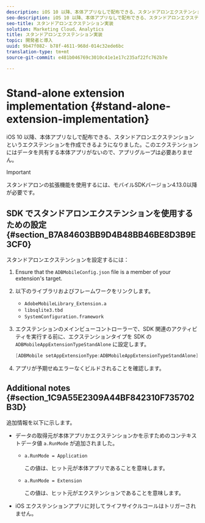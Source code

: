 ```yaml
---
description: iOS 10 以降、本体アプリなしで配布できる、スタンドアロンエクステンションというエクステンションを作成できるようになりました。このエクステンションにはデータを共有する本体アプリがないので、アプリグループは必要ありません。
seo-description: iOS 10 以降、本体アプリなしで配布できる、スタンドアロンエクステンションというエクステンションを作成できるようになりました。このエクステンションにはデータを共有する本体アプリがないので、アプリグループは必要ありません。
seo-title: スタンドアロンエクステンション実装
solution: Marketing Cloud、Analytics
title: スタンドアロンエクステンション実装
topic: 開発者と導入
uuid: 9b47f082- b78f-4611-968d-014c32ede6bc
translation-type: tm+mt
source-git-commit: e481b046769c3010c41e1e17c235af22fc762b7e

---
```



# Stand-alone extension implementation {#stand-alone-extension-implementation}

iOS 10 以降、本体アプリなしで配布できる、スタンドアロンエクステンションというエクステンションを作成できるようになりました。このエクステンションにはデータを共有する本体アプリがないので、アプリグループは必要ありません。

>[!IMPORTANT]
>
>スタンドアロンの拡張機能を使用するには、モバイルSDKバージョン4.13.0以降が必要です。

## SDK でスタンドアロンエクステンションを使用するための設定 {#section_B7A84603BB9D4B48BB46BE8D3B9E3CF0}

スタンドアロンエクステンションを設定するには：

1. Ensure that the `ADBMobileConfig.json` file is a member of your extension's target.
1. 以下のライブラリおよびフレームワークをリンクします。

   * `AdobeMobileLibrary_Extension.a`
   * `libsqlite3.tbd`
   * `SystemConfiguration.framework`

1. エクステンションのメインビューコントローラーで、SDK 関連のアクティビティを実行する前に、エクステンションタイプを SDK の `ADBMobileAppExtensionTypeStandAlone` に設定します。

   ```objective-c
   [ADBMobile setAppExtensionType:ADBMobileAppExtensionTypeStandAlone];
   ```

1. アプリが予期せぬエラーなくビルドされることを確認します。

## Additional notes {#section_1C9A55E2309A44BF842310F735702B3D}

追加情報を以下に示します。

* データの取得元が本体アプリかエクステンションかを示すためのコンテキストデータ値 `a.RunMode` が追加されました。

   * `a.RunMode = Application`

      この値は、ヒット元が本体アプリであることを意味します。
   * `a.RunMode = Extension`

      この値は、ヒット元がエクステンションであることを意味します。

* iOS エクステンションアプリに対してライフサイクルコールはトリガーされません。

